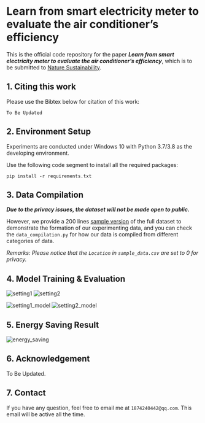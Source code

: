 # Learn from smart electricity meter to evaluate the air conditioner’s efficiency

This is the official code repository for the paper ***Learn from smart electricity meter to evaluate the air
conditioner’s efficiency***, which is to be submitted to [Nature Sustainability](https://www.nature.com/natsustain/).

## 1. Citing this work

Please use the Bibtex below for citation of this work:

```
To Be Updated
```

## 2. Environment Setup

Experiments are conducted under Windows 10 with Python 3.7/3.8 as the developing environment.

Use the following code segment to install all the required packages:

```commandline
pip install -r requirements.txt
```

## 3. Data Compilation

***Due to the privacy issues, the dataset will not be made open to public.***

However, we provide a 200
lines [sample version](https://github.com/MighTy-Weaver/SMD4RAC_Detection/blob/main/sample_data.csv) of the
full dataset to demonstrate the formation of our experimenting data, and you can check the `data_compilation.py` for how
our data is compiled from different categories of data.

*Remarks: Please notice that the `Location` in `sample_data.csv` are set to 0 for privacy.*

## 4. Model Training & Evaluation

![setting1](./sparse_classification/ALL_PLOT.jpg)
![setting2](./new_room_validation/ALL_PLOT.jpg)

![setting1_model](./sparse_classification/Model_Plot.png)
![setting2_model](./new_room_validation/Model_Plot.png)

## 5. Energy Saving Result


![energy_saving](./preprocessing/TOTAL_comparison.png)

## 6. Acknowledgement

To Be Updated.

## 7. Contact

If you have any question, feel free to email me at `1874240442@qq.com`. This email will be active all the time. 